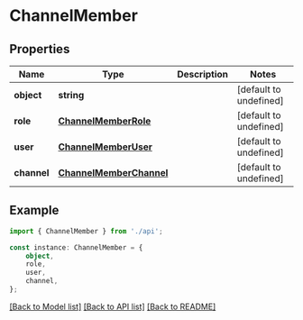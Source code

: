 # ChannelMember


## Properties

Name | Type | Description | Notes
------------ | ------------- | ------------- | -------------
**object** | **string** |  | [default to undefined]
**role** | [**ChannelMemberRole**](ChannelMemberRole.md) |  | [default to undefined]
**user** | [**ChannelMemberUser**](ChannelMemberUser.md) |  | [default to undefined]
**channel** | [**ChannelMemberChannel**](ChannelMemberChannel.md) |  | [default to undefined]

## Example

```typescript
import { ChannelMember } from './api';

const instance: ChannelMember = {
    object,
    role,
    user,
    channel,
};
```

[[Back to Model list]](../README.md#documentation-for-models) [[Back to API list]](../README.md#documentation-for-api-endpoints) [[Back to README]](../README.md)
